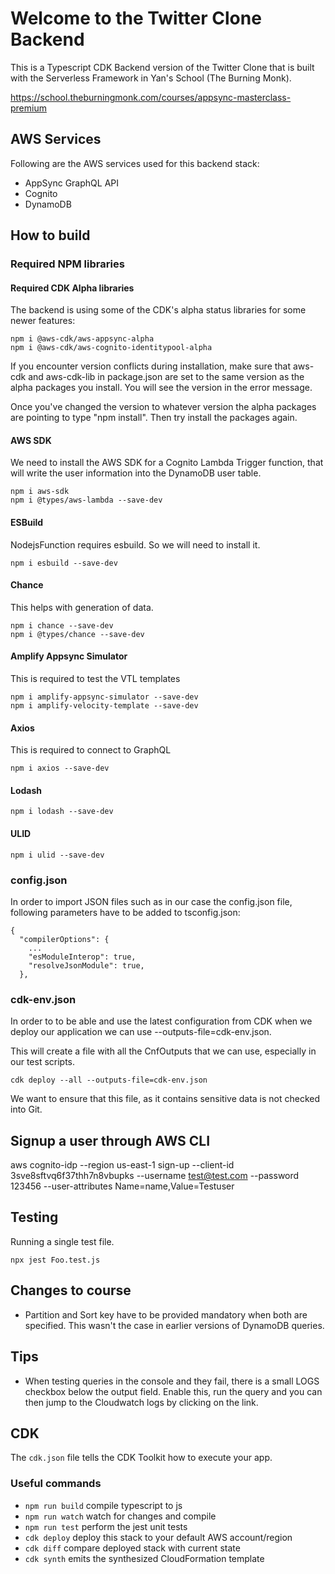 # Welcome to the Twitter Clone Backend

This is a Typescript CDK Backend version of the Twitter Clone that is built with the Serverless Framework in Yan's School (The Burning Monk).

https://school.theburningmonk.com/courses/appsync-masterclass-premium

## AWS Services

Following are the AWS services used for this backend stack:

- AppSync GraphQL API
- Cognito
- DynamoDB

## How to build

### Required NPM libraries

#### Required CDK Alpha libraries

The backend is using some of the CDK's alpha status libraries for some newer features:

```
npm i @aws-cdk/aws-appsync-alpha
npm i @aws-cdk/aws-cognito-identitypool-alpha
```

If you encounter version conflicts during installation, make sure that aws-cdk and aws-cdk-lib in package.json are set to the same version as the alpha packages you install. You will see the version in the error message.

Once you've changed the version to whatever version the alpha packages are pointing to type "npm install". Then try install the packages again.

#### AWS SDK

We need to install the AWS SDK for a Cognito Lambda Trigger function, that will write the user information into the DynamoDB user table.

```
npm i aws-sdk
npm i @types/aws-lambda --save-dev
```

#### ESBuild

NodejsFunction requires esbuild. So we will need to install it.

```
npm i esbuild --save-dev
```

#### Chance

This helps with generation of data.

```
npm i chance --save-dev
npm i @types/chance --save-dev
```

#### Amplify Appsync Simulator

This is required to test the VTL templates

```
npm i amplify-appsync-simulator --save-dev
npm i amplify-velocity-template --save-dev
```

#### Axios

This is required to connect to GraphQL

```
npm i axios --save-dev
```

#### Lodash

```
npm i lodash --save-dev
```

#### ULID

```
npm i ulid --save-dev
```

### config.json

In order to import JSON files such as in our case the config.json file, following parameters have to be added to tsconfig.json:

```
{
  "compilerOptions": {
    ...
    "esModuleInterop": true,
    "resolveJsonModule": true,
  },
```

### cdk-env.json

In order to to be able and use the latest configuration from CDK when we deploy our application we can use --outputs-file=cdk-env.json.

This will create a file with all the CnfOutputs that we can use, especially in our test scripts.

```
cdk deploy --all --outputs-file=cdk-env.json
```

We want to ensure that this file, as it contains sensitive data is not checked into Git.

## Signup a user through AWS CLI

aws cognito-idp --region us-east-1 sign-up --client-id 3sve8sftvq6f37thh7n8vbupks --username test@test.com --password 123456 --user-attributes Name=name,Value=Testuser

## Testing

Running a single test file.

```
npx jest Foo.test.js
```

## Changes to course

- Partition and Sort key have to be provided mandatory when both are specified. This wasn't the case in earlier versions of DynamoDB queries.

## Tips

- When testing queries in the console and they fail, there is a small LOGS checkbox below the output field. Enable this, run the query and you can then jump to the Cloudwatch logs by clicking on the link.

## CDK

The `cdk.json` file tells the CDK Toolkit how to execute your app.

### Useful commands

* `npm run build`   compile typescript to js
* `npm run watch`   watch for changes and compile
* `npm run test`    perform the jest unit tests
* `cdk deploy`      deploy this stack to your default AWS account/region
* `cdk diff`        compare deployed stack with current state
* `cdk synth`       emits the synthesized CloudFormation template
